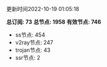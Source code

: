 更新时间2022-10-19 01:05:18

**总订阅: 73**
**总节点: 1958**
**有效节点: 746**
- ss节点: 454
- v2ray节点: 247
- trojan节点: 43
- ssr节点: 2
